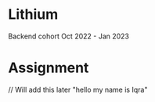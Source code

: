 # Lithium
Backend cohort Oct 2022 - Jan 2023


# Assignment
// Will add this later
"hello my name is Iqra"
